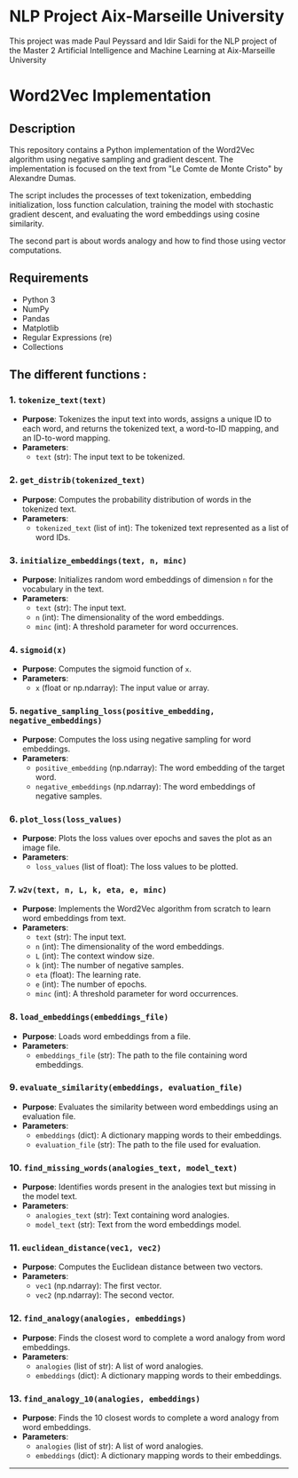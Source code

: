 # NLP Project Aix-Marseille University

This project was made Paul Peyssard and Idir Saidi for the NLP project of the Master 2 Artificial Intelligence and Machine Learning at Aix-Marseille University

# Word2Vec Implementation

## Description

This repository contains a Python implementation of the Word2Vec algorithm using negative sampling and gradient descent. The implementation is focused on the text from "Le Comte de Monte Cristo" by Alexandre Dumas.

The script includes the processes of text tokenization, embedding initialization, loss function calculation, training the model with stochastic gradient descent, and evaluating the word embeddings using cosine similarity.

The second part is about words analogy and how to find those using vector computations.

## Requirements

- Python 3
- NumPy
- Pandas
- Matplotlib
- Regular Expressions (re)
- Collections

## The different functions :

### 1. `tokenize_text(text)`
   - **Purpose**: Tokenizes the input text into words, assigns a unique ID to each word, and returns the tokenized text, a word-to-ID mapping, and an ID-to-word mapping.
   - **Parameters**:
     - `text` (str): The input text to be tokenized.

### 2. `get_distrib(tokenized_text)`
   - **Purpose**: Computes the probability distribution of words in the tokenized text.
   - **Parameters**:
     - `tokenized_text` (list of int): The tokenized text represented as a list of word IDs.

### 3. `initialize_embeddings(text, n, minc)`
   - **Purpose**: Initializes random word embeddings of dimension `n` for the vocabulary in the text.
   - **Parameters**:
     - `text` (str): The input text.
     - `n` (int): The dimensionality of the word embeddings.
     - `minc` (int): A threshold parameter for word occurrences.

### 4. `sigmoid(x)`
   - **Purpose**: Computes the sigmoid function of `x`.
   - **Parameters**:
     - `x` (float or np.ndarray): The input value or array.

### 5. `negative_sampling_loss(positive_embedding, negative_embeddings)`
   - **Purpose**: Computes the loss using negative sampling for word embeddings.
   - **Parameters**:
     - `positive_embedding` (np.ndarray): The word embedding of the target word.
     - `negative_embeddings` (np.ndarray): The word embeddings of negative samples.

### 6. `plot_loss(loss_values)`
   - **Purpose**: Plots the loss values over epochs and saves the plot as an image file.
   - **Parameters**:
     - `loss_values` (list of float): The loss values to be plotted.

### 7. `w2v(text, n, L, k, eta, e, minc)`
   - **Purpose**: Implements the Word2Vec algorithm from scratch to learn word embeddings from text.
   - **Parameters**:
     - `text` (str): The input text.
     - `n` (int): The dimensionality of the word embeddings.
     - `L` (int): The context window size.
     - `k` (int): The number of negative samples.
     - `eta` (float): The learning rate.
     - `e` (int): The number of epochs.
     - `minc` (int): A threshold parameter for word occurrences.

### 8. `load_embeddings(embeddings_file)`
   - **Purpose**: Loads word embeddings from a file.
   - **Parameters**:
     - `embeddings_file` (str): The path to the file containing word embeddings.

### 9. `evaluate_similarity(embeddings, evaluation_file)`
   - **Purpose**: Evaluates the similarity between word embeddings using an evaluation file.
   - **Parameters**:
     - `embeddings` (dict): A dictionary mapping words to their embeddings.
     - `evaluation_file` (str): The path to the file used for evaluation.

### 10. `find_missing_words(analogies_text, model_text)`
   - **Purpose**: Identifies words present in the analogies text but missing in the model text.
   - **Parameters**:
      - `analogies_text` (str): Text containing word analogies.
      - `model_text` (str): Text from the word embeddings model.

### 11. `euclidean_distance(vec1, vec2)`
   - **Purpose**: Computes the Euclidean distance between two vectors.
   - **Parameters**:
      - `vec1` (np.ndarray): The first vector.
      - `vec2` (np.ndarray): The second vector.

### 12. `find_analogy(analogies, embeddings)`
   - **Purpose**: Finds the closest word to complete a word analogy from word embeddings.
   - **Parameters**:
      - `analogies` (list of str): A list of word analogies.
      - `embeddings` (dict): A dictionary mapping words to their embeddings.

### 13. `find_analogy_10(analogies, embeddings)`
   - **Purpose**: Finds the 10 closest words to complete a word analogy from word embeddings.
   - **Parameters**:
      - `analogies` (list of str): A list of word analogies.
      - `embeddings` (dict): A dictionary mapping words to their embeddings.

---
 
